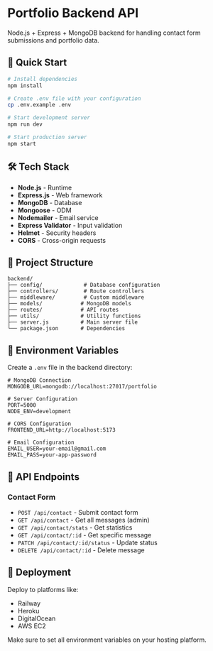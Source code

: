 # Portfolio Backend API

Node.js + Express + MongoDB backend for handling contact form submissions and portfolio data.

## 🚀 Quick Start

```bash
# Install dependencies
npm install

# Create .env file with your configuration
cp .env.example .env

# Start development server
npm run dev

# Start production server
npm start
```

## 🛠️ Tech Stack

- **Node.js** - Runtime
- **Express.js** - Web framework
- **MongoDB** - Database
- **Mongoose** - ODM
- **Nodemailer** - Email service
- **Express Validator** - Input validation
- **Helmet** - Security headers
- **CORS** - Cross-origin requests

## 📁 Project Structure

```
backend/
├── config/             # Database configuration
├── controllers/        # Route controllers
├── middleware/         # Custom middleware
├── models/            # MongoDB models
├── routes/            # API routes
├── utils/             # Utility functions
├── server.js          # Main server file
└── package.json       # Dependencies
```

## 🔧 Environment Variables

Create a `.env` file in the backend directory:

```env
# MongoDB Connection
MONGODB_URL=mongodb://localhost:27017/portfolio

# Server Configuration
PORT=5000
NODE_ENV=development

# CORS Configuration
FRONTEND_URL=http://localhost:5173

# Email Configuration
EMAIL_USER=your-email@gmail.com
EMAIL_PASS=your-app-password
```

## 📡 API Endpoints

### Contact Form
- `POST /api/contact` - Submit contact form
- `GET /api/contact` - Get all messages (admin)
- `GET /api/contact/stats` - Get statistics
- `GET /api/contact/:id` - Get specific message
- `PATCH /api/contact/:id/status` - Update status
- `DELETE /api/contact/:id` - Delete message

## 🚀 Deployment

Deploy to platforms like:
- Railway
- Heroku
- DigitalOcean
- AWS EC2

Make sure to set all environment variables on your hosting platform.